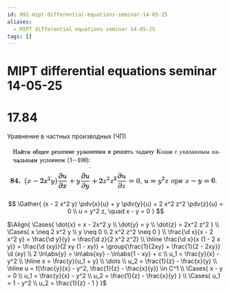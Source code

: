 ```yaml
---
id: 992-mipt-differential-equations-seminar-14-05-25
aliases:
  - MIPT differential equations seminar 14-05-25
tags: []
---
```


# MIPT differential equations seminar 14-05-25

# 17.84

Уравнение в частных производных (ЧП)

![14-05-25_15-37-23_006.png](assets/imgs/14-05-25_15-37-23_006.png)
![14-05-25_15-37-04_262.png](assets/imgs/14-05-25_15-37-04_262.png)

$$
\Gather{
(x - 2 x^2 y) \pdv{x}{u} + y \pdv{y}{u} + 2 x^2 z^2 \pdv{z}{u} = 0 \\
u = y^2 z, \quad x - y = 0
}
$$

$\Align{
\Cases{
\dot{x} = x - 2x^2 y \\
\dot{y} = y \\
\dot{z} = 2x^2 z^2
} \\
\Cases{
x \neq 2 x^2 y \\
y \neq 0 \\
2 x^2 z^2 \neq 0
} \\
\frac{\d x}{x - 2 x^2 y} = \frac{\d y}{y} = \frac{\d z}{2 x^2 z^2} \\
\hline
\frac{\d x}{x (1 - 2 x y)} = \frac{\d (xy)}{2 xy (1 - xy)} =
\group{\frac{1}{2xy} + \frac{1}{2 - 2xy}} \d (xy) \\
2 \ln\abs{y} = \ln\abs{xy} - \ln\abs{1 - xy} + c \\
u_1 = \frac{y}{x} - y^2 \\
\hline
x = \frac{y}{u_1 + y} \\
\dots \\
u_2 = \frac{1}{z} - \frac{x}{y} \\
\hline
u = f(\frac{y}{x} - y^2, \frac{1}{z} - \frac{x}{y}) \in C^1 \\
\Cases{
x - y = 0 \\
u_1 = \frac{y}{x} - y^2 \\
u_2 = \frac{1}{z} - \frac{x}{y}
} \\
\Cases{
u_1 = 1 - y^2 \\
u_2 = \frac{1}{z} - 1
}
}$
